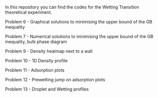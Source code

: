 In this repository you can find the codes for the Wetting Transition theoretical experiment.

Problem 6 - Graphical solutions to minimising the upper bound of the GB inequality

Problem 7 - Numerical solutions to minimising the upper bound of the GB inequality, bulk phase diagram

Problem 9 - Density heatmap next to a wall

Problem 10 - 1D Density profile

Problem 11 - Adsorption plots

Problem 12 - Prewetting jump on adsorption plots

Problem 13 - Droplet and Wetting profiles

